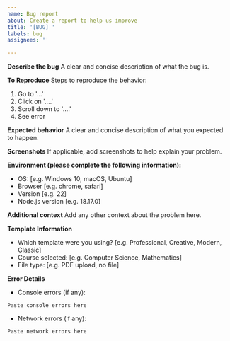 ```yaml
---
name: Bug report
about: Create a report to help us improve
title: '[BUG] '
labels: bug
assignees: ''

---
```


**Describe the bug**
A clear and concise description of what the bug is.

**To Reproduce**
Steps to reproduce the behavior:
1. Go to '...'
2. Click on '....'
3. Scroll down to '....'
4. See error

**Expected behavior**
A clear and concise description of what you expected to happen.

**Screenshots**
If applicable, add screenshots to help explain your problem.

**Environment (please complete the following information):**
 - OS: [e.g. Windows 10, macOS, Ubuntu]
 - Browser [e.g. chrome, safari]
 - Version [e.g. 22]
 - Node.js version [e.g. 18.17.0]

**Additional context**
Add any other context about the problem here.

**Template Information**
- Which template were you using? [e.g. Professional, Creative, Modern, Classic]
- Course selected: [e.g. Computer Science, Mathematics]
- File type: [e.g. PDF upload, no file]

**Error Details**
- Console errors (if any):
```
Paste console errors here
```

- Network errors (if any):
```
Paste network errors here
```
